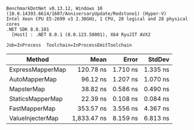 ```

BenchmarkDotNet v0.13.12, Windows 10 (10.0.14393.6614/1607/AnniversaryUpdate/Redstone1) (Hyper-V)
Intel Xeon CPU E5-2699 v3 2.30GHz, 1 CPU, 28 logical and 28 physical cores
.NET SDK 8.0.101
  [Host] : .NET 8.0.1 (8.0.123.58001), X64 RyuJIT AVX2

Job=InProcess  Toolchain=InProcessEmitToolchain  

```
| Method           | Mean        | Error    | StdDev   |
|----------------- |------------:|---------:|---------:|
| ExpressMapperMap |   120.78 ns | 1.710 ns | 1.335 ns |
| AutoMapperMap    |    96.12 ns | 1.207 ns | 1.070 ns |
| MapsterMap       |    38.82 ns | 0.586 ns | 0.490 ns |
| StaticsMapperMap |    22.39 ns | 0.108 ns | 0.084 ns |
| FastMapperMap    |   353.57 ns | 3.556 ns | 4.367 ns |
| ValueInjecterMap | 1,833.47 ns | 8.159 ns | 6.813 ns |
